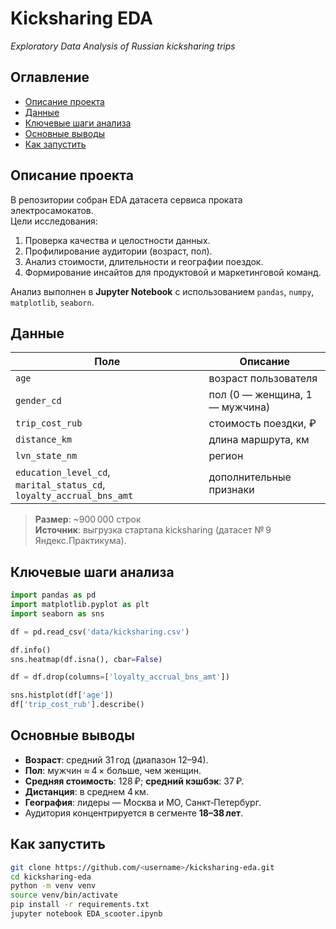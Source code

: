 # Kicksharing EDA

*Exploratory Data Analysis of Russian kicksharing trips*


## Оглавление

- [Описание проекта](#описание-проекта)
- [Данные](#данные)
- [Ключевые шаги анализа](#ключевые-шаги-анализа)
- [Основные выводы](#основные-выводы)
- [Как запустить](#как-запустить)

## Описание проекта

В репозитории собран EDA датасета сервиса проката электросамокатов.\
Цели исследования:

1. Проверка качества и целостности данных.
2. Профилирование аудитории (возраст, пол).
3. Анализ стоимости, длительности и географии поездок.
4. Формирование инсайтов для продуктовой и маркетинговой команд.

Анализ выполнен в **Jupyter Notebook** с использованием `pandas`, `numpy`, `matplotlib`, `seaborn`.

## Данные

| Поле                                                                 | Описание                       |
| -------------------------------------------------------------------- | ------------------------------ |
| `age`                                                                | возраст пользователя           |
| `gender_cd`                                                          | пол (0 — женщина, 1 — мужчина) |
| `trip_cost_rub`                                                      | стоимость поездки, ₽           |
| `distance_km`                                                        | длина маршрута, км             |
| `lvn_state_nm`                                                       | регион                         |
| `education_level_cd`, `marital_status_cd`, `loyalty_accrual_bns_amt` | дополнительные признаки        |

> **Размер**: \~900 000 строк\
> **Источник**: выгрузка стартапа kicksharing (датасет № 9 Яндекс.Практикума).

## Ключевые шаги анализа

```python
import pandas as pd
import matplotlib.pyplot as plt
import seaborn as sns

df = pd.read_csv('data/kicksharing.csv')

df.info()
sns.heatmap(df.isna(), cbar=False)

df = df.drop(columns=['loyalty_accrual_bns_amt'])

sns.histplot(df['age'])
df['trip_cost_rub'].describe()
```

## Основные выводы

- **Возраст**: средний 31 год (диапазон 12–94).
- **Пол**: мужчин ≈ 4 × больше, чем женщин.
- **Средняя стоимость**: 128 ₽; **средний кэшбэк**: 37 ₽.
- **Дистанция**: в среднем 4 км.
- **География**: лидеры ― Москва и МО, Санкт‑Петербург.
- Аудитория концентрируется в сегменте **18–38 лет**.

## Как запустить

```bash
git clone https://github.com/<username>/kicksharing-eda.git
cd kicksharing-eda
python -m venv venv
source venv/bin/activate
pip install -r requirements.txt
jupyter notebook EDA_scooter.ipynb
```

